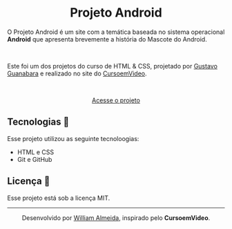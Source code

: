 <h1 align="center"> Projeto Android </h1>

O Projeto Android é um site com a temática baseada no sistema operacional <strong>Android</strong> que apresenta brevemente a história do Mascote do Android.

<br>

Este foi um dos projetos do curso de HTML & CSS, projetado por <a href="https://www.instagram.com/gustavoguanabara/">Gustavo Guanabara</a> e realizado no site do <a href="https://www.cursoemvideo.com/">CursoemVideo</a>.

<br>

<p align="center"><a href="https://willalmeid.github.io/projeto-android/">Acesse o projeto</a></p>


## Tecnologias 🤖

Esse projeto utilizou as seguinte tecnoloogias:
 - HTML e CSS
 - Git e GitHub

## Licença 📃

Esse projeto está sob a licença MIT.

---

<p align="center">Desenvolvido por <a href="https://www.linkedin.com/in/william-almeida-74ab22302/">William Almeida</a>, inspirado pelo <strong>CursoemVideo</strong>.</p>
